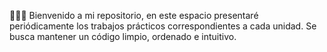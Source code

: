 🧑🏼‍💻 Bienvenido a mi repositorio, en este espacio presentaré periódicamente los trabajos prácticos correspondientes a cada unidad. Se busca mantener un código limpio, ordenado e intuitivo.

